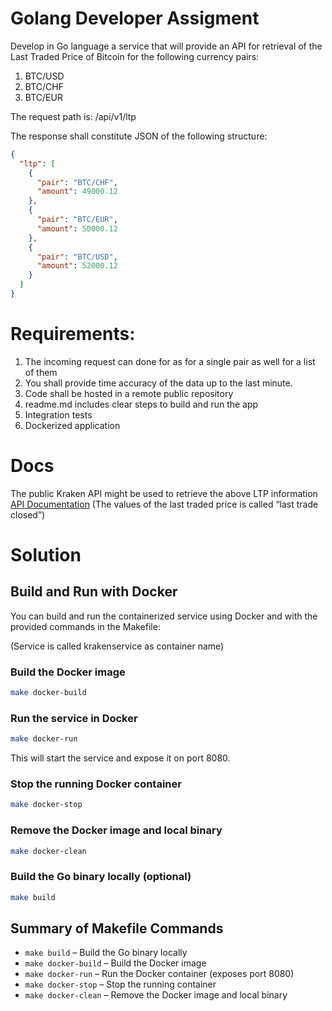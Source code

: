 # Golang Developer Assigment

Develop in Go language a service that will provide an API for retrieval of the Last Traded Price of Bitcoin for the following currency pairs:

1. BTC/USD
2. BTC/CHF
3. BTC/EUR


The request path is:
/api/v1/ltp

The response shall constitute JSON of the following structure:
```json
{
  "ltp": [
    {
      "pair": "BTC/CHF",
      "amount": 49000.12
    },
    {
      "pair": "BTC/EUR",
      "amount": 50000.12
    },
    {
      "pair": "BTC/USD",
      "amount": 52000.12
    }
  ]
}

```

# Requirements:

1. The incoming request can done for as for a single pair as well for a list of them
2. You shall provide time accuracy of the data up to the last minute.
3. Code shall be hosted in a remote public repository
4. readme.md includes clear steps to build and run the app
5. Integration tests
6. Dockerized application

# Docs
The public Kraken API might be used to retrieve the above LTP information
[API Documentation](https://docs.kraken.com/rest/#tag/Spot-Market-Data/operation/getTickerInformation)
(The values of the last traded price is called “last trade closed”)

# Solution

## Build and Run with Docker

You can build and run the containerized service using Docker and with the provided commands in the Makefile:

(Service is called krakenservice as container name)

### Build the Docker image
```sh
make docker-build
```

### Run the service in Docker
```sh
make docker-run
```
This will start the service and expose it on port 8080.

### Stop the running Docker container
```sh
make docker-stop
```

### Remove the Docker image and local binary
```sh
make docker-clean
```

### Build the Go binary locally (optional)
```sh
make build
```

## Summary of Makefile Commands

- `make build` – Build the Go binary locally
- `make docker-build` – Build the Docker image
- `make docker-run` – Run the Docker container (exposes port 8080)
- `make docker-stop` – Stop the running container
- `make docker-clean` – Remove the Docker image and local binary
